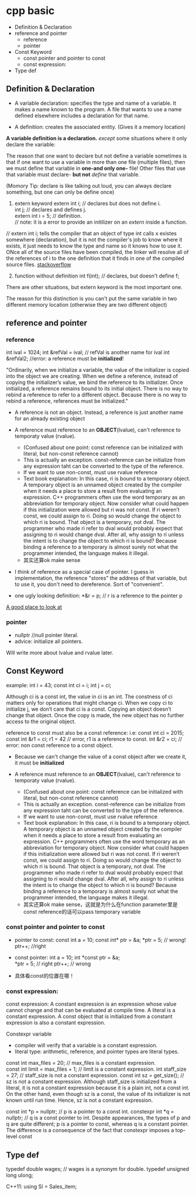 # cpp basic

<!-- MarkdownTOC -->

- Definition & Declaration
- reference and pointer
	- reference
	- pointer
- Const Keyword
	- const pointer and pointer to const
	- const expression:
- Type def

<!-- /MarkdownTOC -->


## Definition & Declaration
* A variable declaration: specifies the type and name of a variable. It makes a name known to the program. A file that wants to use a name defined elsewhere includes a declaration for that name.

* A definition: creates the associated entity. (Gives it a memory location)

**A variable definition is a declaration.** 
*except* some situations where it only declare the variable:

The reason that one want to declare but not define a variable sometimes is that if one want to use a variable in more than one file (multiple files), then we must define that variable in **one-and only one-** file! Other files that use that variable must declare- **but not** *define* that variable.

(Momory Tip: declare is like talking out loud, you can always declare something, but one can only be define once)

1. extern keyword
extern int i; // declares but does not define i.  
int j;        // declares and defines j.  
extern int i = 5; // definition.  
// note: it is a error to provide an initilizer on an *extern* inside a function. 

// extern int i; tells the compiler that an object of type int calls x existes somewhere (declaration), but it is not the compiler's job to know where it exists, it just needs to know the type and name so it knows how to use it. ONce all of the source files have been compiled, the linker will resolve all of the references of i to the one definition that it finds in one of the compiled source files. 
[stackoverflow](https://stackoverflow.com/questions/10422034/when-to-use-extern-in-c)

2. function without definition
int f(int); // declares, but doesn't define f;

There are other situations, but extern keyword is the most important one.


The reason for this distinction is you can't put the same variable in two different memory location (otherwise they are two different object)


## reference and pointer

### reference

int ival = 1024;
int &refVal = ival; // refVal is another name for ival
int &refVal2; //error: a reference must be **initialized**!

"Ordinarily, when we initialize a variable, the value of the initializer is copied into the object we are creating. When we define a reference, instead of copying the initializer’s value, we bind the reference to its initializer. Once initialized, a reference remains bound to its initial object. There is no way to rebind a reference to refer to a different object. Because there is no way to rebind a reference, references must be initialized."

* A reference is not an object. Instead, a reference is just another name for an already existing object

* A reference must reference to an **OBJECT**(lvalue), can't reference to temporaty value (rvalue). 
	* (Confused about one point: const reference can be initialized with literal, but non-const reference cannot) 
	* This is actually an exception. const-reference can be initialize from any expression taht can be converted to the type of the reference. 
	* If we want to use non-const, must use rvalue reference
	* Text book explanation: In this case, ri is bound to a temporary object. A temporary object is an unnamed object created by the compiler when it needs a place to store a result from evaluating an expression. C++ programmers often use the word temporary as an abbreviation for temporary object. Now consider what could happen if this initialization were allowed but ri was not const. If ri weren’t const, we could assign to ri. Doing so would change the object to which ri is bound. That object is a temporary, not dval. The programmer who made ri refer to dval would probably expect that assigning to ri would change dval. After all, why assign to ri unless the intent is to change the object to which ri is bound? Because binding a reference to a temporary is almost surely not what the programmer intended, the language makes it illegal.
	* 其实还算ok make sense


* I think of reference as a special case of pointer. I guess in implementation, the reference "stores" the address of that variable, but to use it, you don't need to dereference. Sort of "convenient". 

* one ugly looking definition: \*&r = p; // r is a reference to the pointer p

[A good place to look at](https://www.ntu.edu.sg/home/ehchua/programming/cpp/cp4_PointerReference.html)


### pointer

* nullptr  //null pointer literal. 
* advice: initialize all pointers. 


Will write more about lvalue and rvalue later.



## Const Keyword

example: 
int i = 43;
const int ci = i; 
int j = ci; 

Although ci is a const int, the value in ci is an int. The constness of ci matters only for operations that might change ci. When we copy ci to initialize j, we don’t care that ci is a const. Copying an object doesn’t change that object. Once the copy is made, the new object has no further access to the original object.


reference to const must also be a const reference: 
i.e: 
const int ci = 2015;
const int &r1 = ci;
r1 = 42    // error, r1 is a reference to const. 
int &r2 = ci;   // error: non const reference to a const object. 


* Because we can't change the value of a const object after we create it, it must be **initialized**

* A reference must reference to an **OBJECT**(lvalue), can't reference to temporaty value (rvalue). 
	* (Confused about one point: const reference can be initialized with literal, but non-const reference cannot) 
	* This is actually an exception. const-reference can be initialize from any expression taht can be converted to the type of the reference. 
	* If we want to use non-const, must use rvalue reference
	* Text book explanation: In this case, ri is bound to a temporary object. A temporary object is an unnamed object created by the compiler when it needs a place to store a result from evaluating an expression. C++ programmers often use the word temporary as an abbreviation for temporary object. Now consider what could happen if this initialization were allowed but ri was not const. If ri weren’t const, we could assign to ri. Doing so would change the object to which ri is bound. That object is a temporary, not dval. The programmer who made ri refer to dval would probably expect that assigning to ri would change dval. After all, why assign to ri unless the intent is to change the object to which ri is bound? Because binding a reference to a temporary is almost surely not what the programmer intended, the language makes it illegal.
	* 其实还算ok make sense，这就是为什么在function parameter里是const reference的话可以pass temporary variable

### const pointer and pointer to const
* pointer to const: 
const int a = 10; 
const int* ptr = &a;
\*ptr = 5; // wrong! 
ptr++; //right

* const pointer:
int a = 10;
int \*const ptr = \&a;  
\*ptr = 5; // right
ptr++;    // wrong

* 具体看const的位置在哪！

### const expression:
const expression: A constant expression is an expression whose value cannot change and that can be evaluated at compile time. A literal is a constant expression. A const object that is initialized from a constant expression is also a constant expression.  

Constexpr variable
* compiler will verify that a variable is a constant expression.
* literal type: arithmetic, reference, and pointer types are literal types. 

const int max_files = 20; // max_files is a constant expression.  
const int limit = max_files + 1; // limit is a constant expression. 
int staff_size = 27; // staff_size is not a constant expression. 
const int sz = get_size(); // sz is not a constant expression. 
Although staff_size is initialized from a literal, it is not a constant expression because it is a plain int, not a const int. On the other hand, even though sz is a const, the value of its initializer is not known until run time. Hence, sz is not a constant expression.




const int \*p = nullptr; // p is a pointer to a const int. 
constexpr int \*q = nullptr; // q is a const pointer to int. 
Despite appearances, the types of p and q are quite different; p is a pointer to const, whereas q is a constant pointer. The difference is a consequence of the fact that constexpr imposes a top-level const





## Type def

typedef double wages;  // wages is a synonym for double. 
typedef unsigned long ulong; 

C++11:
using SI = Sales_item; 
